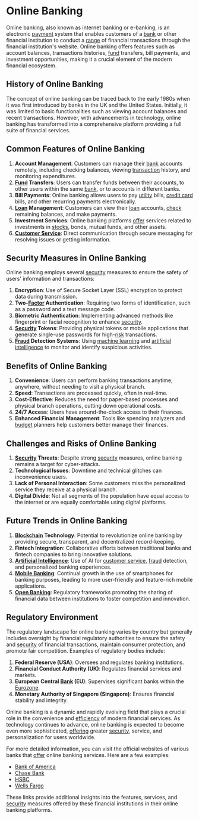 # Online Banking

Online banking, also known as internet banking or e-banking, is an electronic [payment](../p/payment.md) system that enables customers of a [bank](../b/bank.md) or other financial institution to conduct a [range](../r/range.md) of financial transactions through the financial institution's website. Online banking offers features such as account balances, transactions histories, [fund](../f/fund.md) transfers, bill payments, and investment opportunities, making it a crucial element of the modern financial ecosystem.

## History of Online Banking 

The concept of online banking can be traced back to the early 1980s when it was first introduced by banks in the UK and the United States. Initially, it was limited to basic functionalities such as viewing account balances and recent transactions. However, with advancements in technology, online banking has transformed into a comprehensive platform providing a full suite of financial services.

## Common Features of Online Banking

1. **Account Management**: Customers can manage their [bank](../b/bank.md) accounts remotely, including checking balances, viewing [transaction](../t/transaction.md) history, and monitoring expenditures.
2. **[Fund](../f/fund.md) Transfers**: Users can transfer funds between their accounts, to other users within the same [bank](../b/bank.md), or to accounts in different banks.
3. **Bill Payments**: Online banking allows users to pay [utility](../u/utility.md) bills, [credit card](../c/credit_card.md) bills, and other recurring payments electronically.
4. **[Loan](../l/loan.md) Management**: Customers can view their [loan](../l/loan.md) accounts, [check](../c/check.md) remaining balances, and make payments.
5. **Investment Services**: Online banking platforms [offer](../o/offer.md) services related to investments in [stocks](../s/stock.md), bonds, mutual funds, and other assets.
6. **[Customer Service](../c/customer_service.md)**: Direct communication through secure messaging for resolving issues or getting information.

## Security Measures in Online Banking

Online banking employs several [security](../s/security.md) measures to ensure the safety of users' information and transactions:

1. **Encryption**: Use of Secure Socket Layer (SSL) encryption to protect data during transmission.
2. **Two-[Factor](../f/factor.md) Authentication**: Requiring two forms of identification, such as a password and a text message code.
3. **Biometric Authentication**: Implementing advanced methods like fingerprint or facial recognition to enhance [security](../s/security.md).
4. **[Security](../s/security.md) Tokens**: Providing physical tokens or mobile applications that generate single-use passwords for high-[risk](../r/risk.md) transactions.
5. **[Fraud](../f/fraud.md) Detection Systems**: Using [machine learning](../m/machine_learning.md) and [artificial intelligence](../a/artificial_intelligence_in_trading.md) to monitor and identify suspicious activities.

## Benefits of Online Banking

1. **Convenience**: Users can perform banking transactions anytime, anywhere, without needing to visit a physical branch.
2. **Speed**: Transactions are processed quickly, often in real-time.
3. **Cost-Effective**: Reduces the need for paper-based processes and physical branch operations, cutting down operational costs.
4. **24/7 Access**: Users have around-the-clock access to their finances.
5. **Enhanced Financial Management**: Tools like spending analyzers and [budget](../b/budget.md) planners help customers better manage their finances.

## Challenges and Risks of Online Banking

1. **[Security](../s/security.md) Threats**: Despite strong [security](../s/security.md) measures, online banking remains a target for cyber-attacks.
2. **Technological Issues**: Downtime and technical glitches can inconvenience users.
3. **Lack of Personal Interaction**: Some customers miss the personalized service they receive at a physical branch.
4. **Digital Divide**: Not all segments of the population have equal access to the internet or are equally comfortable using digital platforms.

## Future Trends in Online Banking

1. **[Blockchain](../b/blockchain_in_trading.md) Technology**: Potential to revolutionize online banking by providing secure, transparent, and decentralized record-keeping.
2. **Fintech Integration**: Collaborative efforts between traditional banks and fintech companies to bring innovative solutions.
3. **[Artificial Intelligence](../a/artificial_intelligence_in_trading.md)**: Use of AI for [customer service](../c/customer_service.md), [fraud](../f/fraud.md) detection, and personalized banking experiences.
4. **[Mobile Banking](../m/mobile_banking.md)**: Continual growth in the use of smartphones for banking purposes, leading to more user-friendly and feature-rich mobile applications.
5. **[Open Banking](../o/open_banking.md)**: Regulatory frameworks promoting the sharing of financial data between institutions to foster competition and innovation.

## Regulatory Environment

The regulatory landscape for online banking varies by country but generally includes oversight by financial regulatory authorities to ensure the safety and [security](../s/security.md) of financial transactions, maintain consumer protection, and promote fair competition. Examples of regulatory bodies include:

1. **Federal Reserve (USA)**: Oversees and regulates banking institutions.
2. **Financial Conduct Authority (UK)**: Regulates financial services and markets.
3. **European Central [Bank](../b/bank.md) (EU)**: Supervises significant banks within the [Eurozone](../e/eurozone.md).
4. **Monetary Authority of Singapore (Singapore)**: Ensures financial stability and integrity.

Online banking is a dynamic and rapidly evolving field that plays a crucial role in the convenience and [efficiency](../e/efficiency.md) of modern financial services. As technology continues to advance, online banking is expected to become even more sophisticated, [offering](../o/offering.md) greater [security](../s/security.md), service, and personalization for users worldwide.

For more detailed information, you can visit the official websites of various banks that [offer](../o/offer.md) online banking services. Here are a few examples:
- [Bank of America](https://www.bankofamerica.com)
- [Chase Bank](https://www.chase.com)
- [HSBC](https://www.hsbc.com)
- [Wells Fargo](https://www.wellsfargo.com)

These links provide additional insights into the features, services, and [security](../s/security.md) measures offered by these financial institutions in their online banking platforms.